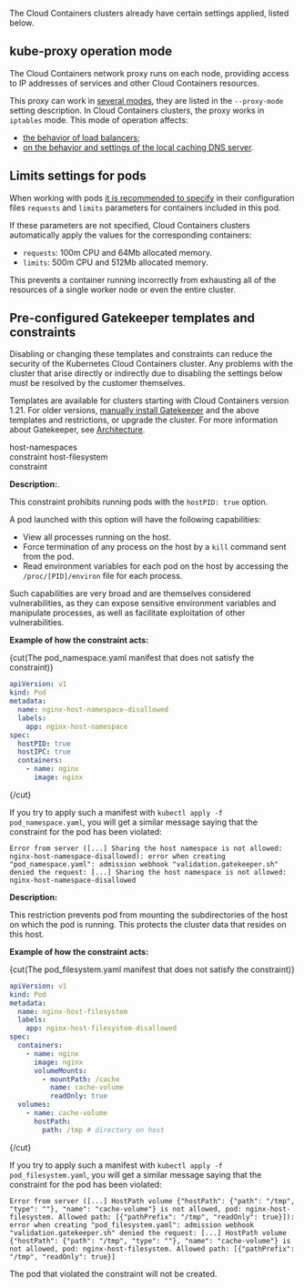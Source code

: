 The Cloud Containers clusters already have certain settings applied, listed below.

## kube-proxy operation mode

The Cloud Containers network proxy runs on each node, providing access to IP addresses of services and other Cloud Containers resources.

This proxy can work in [several modes](https://kubernetes.io/docs/reference/command-line-tools-reference/kube-proxy/#options), they are listed in the `--proxy-mode` setting description. In Cloud Containers clusters, the proxy works in `iptables` mode. This mode of operation affects:

- [the behavior of load balancers](../../../how-to-guides/load-balancer);
- [on the behavior and settings of the local caching DNS server](../../../how-to-guides/dns/local-dns-cache).

## Limits settings for pods

When working with pods [it is recommended to specify](../../../reference/resource-limiting) in their configuration files `requests` and `limits` parameters for containers included in this pod.

If these parameters are not specified, Cloud Containers clusters automatically apply the values for the corresponding containers:

- `requests`: 100m CPU and 64Mb allocated memory.
- `limits`: 500m CPU and 512Mb allocated memory.

This prevents a container running incorrectly from exhausting all of the resources of a single worker node or even the entire cluster.

## Pre-configured Gatekeeper templates and constraints

<warn>

Disabling or changing these templates and constraints can reduce the security of the Kubernetes Cloud Containers cluster. Any problems with the cluster that arise directly or indirectly due to disabling the settings below must be resolved by the customer themselves.

</warn>

Templates are available for clusters starting with Cloud Containers version 1.21. For older versions, [manually install Gatekeeper](../../../install-tools/gatekeeper) and the above templates and restrictions, or upgrade the cluster. For more information about Gatekeeper, see [Architecture](../../architecture).

<tabs>
<tablist>
<tab>host-namespaces<br>constraint</tab>
<tab>host-filesystem<br>constraint</tab>
</tablist>
<tabpanel>

**Description:**.

This constraint prohibits running pods with the `hostPID: true` option.

A pod launched with this option will have the following capabilities:

- View all processes running on the host.
- Force termination of any process on the host by a `kill` command sent from the pod.
- Read environment variables for each pod on the host by accessing the `/proc/[PID]/environ` file for each process.

Such capabilities are very broad and are themselves considered vulnerabilities, as they can expose sensitive environment variables and manipulate processes, as well as facilitate exploitation of other vulnerabilities.

**Example of how the constraint acts:**

{cut(The pod_namespace.yaml manifest that does not satisfy the constraint)}

<!-- prettier-ignore -->
```yaml
apiVersion: v1
kind: Pod
metadata:
  name: nginx-host-namespace-disallowed
  labels:
    app: nginx-host-namespace
spec:
  hostPID: true
  hostIPC: true
  containers:
    - name: nginx
      image: nginx
```

{/cut}

If you try to apply such a manifest with `kubectl apply -f pod_namespace.yaml`, you will get a similar message saying that the constraint for the pod has been violated:

```text
Error from server ([...] Sharing the host namespace is not allowed: nginx-host-namespace-disallowed): error when creating "pod_namespace.yaml": admission webhook "validation.gatekeeper.sh" denied the request: [...] Sharing the host namespace is not allowed: nginx-host-namespace-disallowed
```

</tabpanel>
<tabpanel>

**Description:**

This restriction prevents pod from mounting the subdirectories of the host on which the pod is running. This protects the cluster data that resides on this host.

**Example of how the constraint acts:**

{cut(The pod_filesystem.yaml manifest that does not satisfy the constraint)}

<!-- prettier-ignore -->
```yaml
apiVersion: v1
kind: Pod
metadata:
  name: nginx-host-filesystem
  labels:
    app: nginx-host-filesystem-disallowed
spec:
  containers:
    - name: nginx
      image: nginx
      volumeMounts:
        - mountPath: /cache
          name: cache-volume
          readOnly: true
  volumes:
    - name: cache-volume
      hostPath:
        path: /tmp # directory on host
```

{/cut}

If you try to apply such a manifest with `kubectl apply -f pod_filesystem.yaml`, you will get a similar message saying that the constraint for the pod has been violated:

```text
Error from server ([...] HostPath volume {"hostPath": {"path": "/tmp", "type": ""}, "name": "cache-volume"} is not allowed, pod: nginx-host-filesystem. Allowed path: [{"pathPrefix": "/tmp", "readOnly": true}]): error when creating "pod_filesystem.yaml": admission webhook "validation.gatekeeper.sh" denied the request: [...] HostPath volume {"hostPath": {"path": "/tmp", "type": ""}, "name": "cache-volume"} is not allowed, pod: nginx-host-filesystem. Allowed path: [{"pathPrefix": "/tmp", "readOnly": true}]
```

</tabpanel>
</tabs>

The pod that violated the constraint will not be created.
